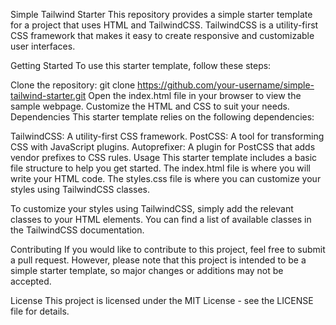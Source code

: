 Simple Tailwind Starter
This repository provides a simple starter template for a project that uses HTML and TailwindCSS. TailwindCSS is a utility-first CSS framework that makes it easy to create responsive and customizable user interfaces.

Getting Started
To use this starter template, follow these steps:

Clone the repository: git clone https://github.com/your-username/simple-tailwind-starter.git
Open the index.html file in your browser to view the sample webpage.
Customize the HTML and CSS to suit your needs.
Dependencies
This starter template relies on the following dependencies:

TailwindCSS: A utility-first CSS framework.
PostCSS: A tool for transforming CSS with JavaScript plugins.
Autoprefixer: A plugin for PostCSS that adds vendor prefixes to CSS rules.
Usage
This starter template includes a basic file structure to help you get started. The index.html file is where you will write your HTML code. The styles.css file is where you can customize your styles using TailwindCSS classes.

To customize your styles using TailwindCSS, simply add the relevant classes to your HTML elements. You can find a list of available classes in the TailwindCSS documentation.

Contributing
If you would like to contribute to this project, feel free to submit a pull request. However, please note that this project is intended to be a simple starter template, so major changes or additions may not be accepted.

License
This project is licensed under the MIT License - see the LICENSE file for details.
